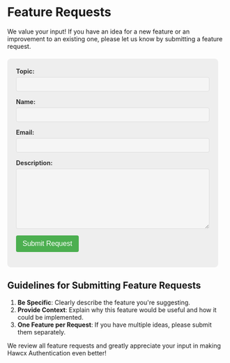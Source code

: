 # Feature Requests

We value your input! If you have an idea for a new feature or an improvement to an existing one, please let us know by submitting a feature request.

<form id="featureRequestForm" method="POST">
    <div class="form-group">
        <label for="topic">Topic:</label>
        <input type="text" id="topic" name="topic" required>
    </div>
    <div class="form-group">
        <label for="topic">Name:</label>
        <input type="text" id="name" name="name" required>
    </div>
    <div class="form-group">
        <label for="topic">Email:</label>
        <input type="text" id="email" name="email" required>
    </div>
    <div class="form-group">
        <label for="description">Description:</label>
        <textarea id="description" name="description" rows="8" required></textarea>
    </div>
    <div class="form-group">
        <button type="submit">Submit Request</button>
    </div>
</form>

<style>
    :root {
        --background-color: #eee;
        --text-color: #333333;
        --input-background: #f5f5f5;
        --input-border: #dddddd;
        --button-background: #4CAF50;
        --button-color: #ffffff;
        --button-hover: #45a049;
    }

    [data-md-color-scheme="slate"] {
        --background-color: #2e303e;
        --text-color: #ffffff;
        --input-background: #3e4051;
        --input-border: #5e616f;
        --button-background: #4CAF50;
        --button-color: #ffffff;
        --button-hover: #45a049;
    }

    #featureRequestForm {
        max-width: 500px;
        margin: 20px;
        margin-left: 0px;
        padding: 20px;
        background-color: var(--background-color);
        border-radius: 8px;
        color: var(--text-color);
    }

    .form-group {
        margin-bottom: 15px;
    }

    #featureRequestForm label {
        display: block;
        margin-bottom: 5px;
        font-weight: bold;
    }

    #featureRequestForm input[type="text"],
    #featureRequestForm textarea {
        width: 100%;
        padding: 8px;
        border: 1px solid var(--input-border);
        border-radius: 4px;
        box-sizing: border-box;
        background-color: var(--input-background);
        color: var(--text-color);
    }

    #featureRequestForm button {
        background-color: var(--button-background);
        color: var(--button-color);
        padding: 10px 15px;
        border: none;
        border-radius: 4px;
        cursor: pointer;
        font-size: 16px;
        transition: background-color 0.3s ease;
    }

    #featureRequestForm button:hover {
        background-color: var(--button-hover);
    }

    @media screen and (max-width: 600px) {
        #featureRequestForm {
            width: 90%;
            margin: 20px auto;
            padding: 15px;
        }
    }
</style>

<script>
document.getElementById('featureRequestForm').addEventListener('submit', function(e) {
    e.preventDefault();
    
    var topic = document.getElementById('topic').value;
    var description = document.getElementById('description').value;
    
    // Here you would typically send this data to your server
    // For this example, we'll just log it to the console
    console.log('Feature Request Submitted:');
    console.log('Topic:', topic);
    console.log('Description:', description);
    
    // Clear the form
    this.reset();
    
    // Show a confirmation message
    alert('Thank you for your feature request!');
});
</script>

## Guidelines for Submitting Feature Requests

1. **Be Specific**: Clearly describe the feature you're suggesting.
2. **Provide Context**: Explain why this feature would be useful and how it could be implemented.
3. **One Feature per Request**: If you have multiple ideas, please submit them separately.

We review all feature requests and greatly appreciate your input in making Hawcx Authentication even better!